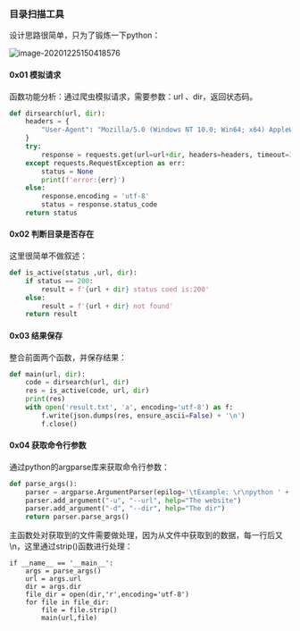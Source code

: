 ### 目录扫描工具

设计思路很简单，只为了锻炼一下python：

![image-20201225150418576](C:\Users\80785\AppData\Roaming\Typora\typora-user-images\image-20201225150418576.png)



#### 0x01  模拟请求

函数功能分析：通过爬虫模拟请求，需要参数：url 、dir，返回状态码。

```python
def dirsearch(url, dir):
    headers = {
        "User-Agent": "Mozilla/5.0 (Windows NT 10.0; Win64; x64) AppleWebKit/537.36 (KHTML, like Gecko) Chrome/74.0.3729.108 Safari/537.36"
    }
    try:
        response = requests.get(url=url+dir, headers=headers, timeout=3, verify=False)
    except requests.RequestException as err:
        status = None
        print(f'error:{err}')
    else:
        response.encoding = 'utf-8'
        status = response.status_code
    return status
```



#### 0x02 判断目录是否存在

这里很简单不做叙述：

```python
def is_active(status ,url, dir):
    if status == 200:
        result = f'{url + dir} status coed is:200'
    else:
        result = f'{url + dir} not found'
    return result
```



#### 0x03 结果保存

整合前面两个函数，并保存结果：

```python
def main(url, dir):
    code = dirsearch(url, dir)
    res = is_active(code, url, dir)
    print(res)
    with open('result.txt', 'a', encoding='utf-8') as f:
        f.write(json.dumps(res, ensure_ascii=False) + '\n')
        f.close()
```



#### 0x04 获取命令行参数 

通过python的argparse库来获取命令行参数：

```python
def parse_args():
    parser = argparse.ArgumentParser(epilog='\tExample: \r\npython ' + sys.argv[0] + " -u http://www.baidu.com -d dir.txt")
    parser.add_argument("-u", "--url", help="The website")
    parser.add_argument("-d", "--dir", help="The dir")
    return parser.parse_args()
```

主函数处对获取到的文件需要做处理，因为从文件中获取到的数据，每一行后又\n，这里通过strip()函数进行处理：

```pytho
if __name__ == '__main__':
    args = parse_args()
    url = args.url
    dir = args.dir
    file_dir = open(dir,'r',encoding='utf-8')
    for file in file_dir:
        file = file.strip()
        main(url,file)
```

